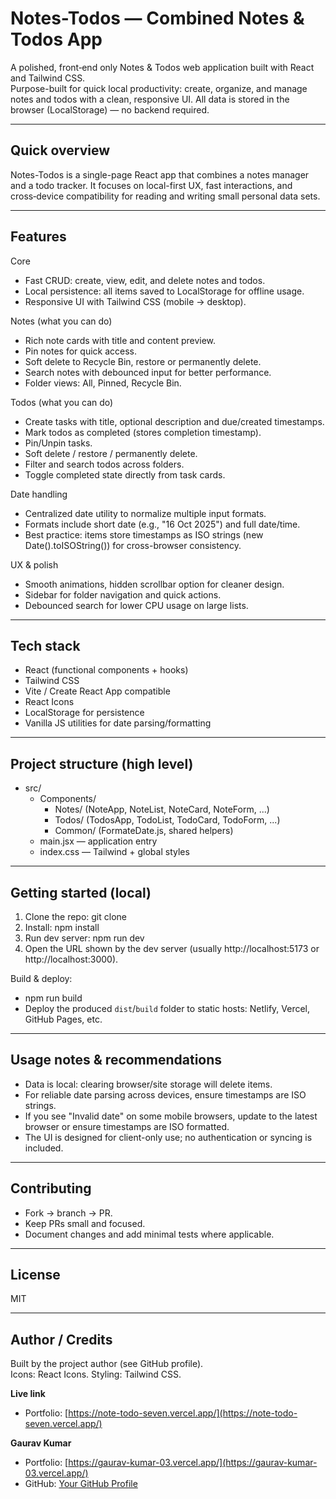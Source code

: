 # Notes-Todos — Combined Notes & Todos App

A polished, front‑end only Notes & Todos web application built with React and Tailwind CSS.  
Purpose-built for quick local productivity: create, organize, and manage notes and todos with a clean, responsive UI. All data is stored in the browser (LocalStorage) — no backend required.

---

## Quick overview
Notes-Todos is a single-page React app that combines a notes manager and a todo tracker. It focuses on local-first UX, fast interactions, and cross‑device compatibility for reading and writing small personal data sets.

---

## Features

Core
- Fast CRUD: create, view, edit, and delete notes and todos.
- Local persistence: all items saved to LocalStorage for offline usage.
- Responsive UI with Tailwind CSS (mobile → desktop).

Notes (what you can do)
- Rich note cards with title and content preview.
- Pin notes for quick access.
- Soft delete to Recycle Bin, restore or permanently delete.
- Search notes with debounced input for better performance.
- Folder views: All, Pinned, Recycle Bin.

Todos (what you can do)
- Create tasks with title, optional description and due/created timestamps.
- Mark todos as completed (stores completion timestamp).
- Pin/Unpin tasks.
- Soft delete / restore / permanently delete.
- Filter and search todos across folders.
- Toggle completed state directly from task cards.

Date handling
- Centralized date utility to normalize multiple input formats.
- Formats include short date (e.g., "16 Oct 2025") and full date/time.
- Best practice: items store timestamps as ISO strings (new Date().toISOString()) for cross-browser consistency.

UX & polish
- Smooth animations, hidden scrollbar option for cleaner design.
- Sidebar for folder navigation and quick actions.
- Debounced search for lower CPU usage on large lists.

---

## Tech stack
- React (functional components + hooks)
- Tailwind CSS
- Vite / Create React App compatible
- React Icons
- LocalStorage for persistence
- Vanilla JS utilities for date parsing/formatting

---

## Project structure (high level)
- src/
  - Components/
    - Notes/ (NoteApp, NoteList, NoteCard, NoteForm, ...)
    - Todos/ (TodosApp, TodoList, TodoCard, TodoForm, ...)
    - Common/ (FormateDate.js, shared helpers)
  - main.jsx — application entry
  - index.css — Tailwind + global styles

---

## Getting started (local)
1. Clone the repo:
   git clone <repo-url>
2. Install:
   npm install
3. Run dev server:
   npm run dev
4. Open the URL shown by the dev server (usually http://localhost:5173 or http://localhost:3000).

Build & deploy:
- npm run build
- Deploy the produced `dist`/`build` folder to static hosts: Netlify, Vercel, GitHub Pages, etc.

---

## Usage notes & recommendations
- Data is local: clearing browser/site storage will delete items.
- For reliable date parsing across devices, ensure timestamps are ISO strings.
- If you see "Invalid date" on some mobile browsers, update to the latest browser or ensure timestamps are ISO formatted.
- The UI is designed for client-only use; no authentication or syncing is included.

---

## Contributing
- Fork → branch → PR.
- Keep PRs small and focused.
- Document changes and add minimal tests where applicable.

---

## License
MIT

---

## Author / Credits
Built by the project author (see GitHub profile).  
Icons: React Icons. Styling: Tailwind CSS.


**Live link**
- Portfolio: [https://note-todo-seven.vercel.app/](https://note-todo-seven.vercel.app/)


**Gaurav Kumar**
- Portfolio: [https://gaurav-kumar-03.vercel.app/](https://gaurav-kumar-03.vercel.app/)
- GitHub: [Your GitHub Profile](https://github.com/eclipse-dev3)
